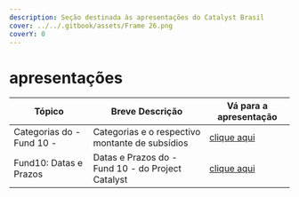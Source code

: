 ```yaml
---
description: Seção destinada às apresentações do Catalyst Brasil
cover: ../../.gitbook/assets/Frame 26.png
coverY: 0
---
```


# apresentações

| Tópico                    | Breve Descrição                                   | Vá para a apresentação                  |
| ------------------------- | ------------------------------------------------- | --------------------------------------- |
| Categorias do - Fund 10 - | Categorias e o respectivo montante de subsídios   | [clique aqui](categorias-do-fund-10/)   |
| Fund10: Datas e Prazos    | Datas e Prazos do - Fund 10 - do Project Catalyst | [clique aqui](fund10-datas-e-prazos.md) |
